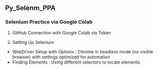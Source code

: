 ## Py_Selenm_PPA

### Selenium Practice via Google Colab

1. GitHub Connection with Google Colab via Token

2. Setting Up Selenium 
- WebDriver Setup with Options : Chrome in headless mode (no visible browser) with settings optimized for automation
- Finding Elements : Using different selectors to locate elements.
